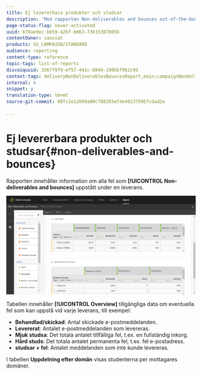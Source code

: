 ```yaml
---
title: Ej levererbara produkter och studsar
description: 'Med rapporten Non-deliverables and bounces out-of-the-box får du reda på vilka fel som kan uppstå vid leveransen. '
page-status-flag: never-activated
uuid: b70ae9ec-b659-42bf-b663-73615307005b
contentOwner: sauviat
products: SG_CAMPAIGN/STANDARD
audience: reporting
content-type: reference
topic-tags: list-of-reports
discoiquuid: 3567f9f9-ef57-441c-8844-198bbf962c9d
context-tags: deliveryNonDeliverablesBouncesReport,main;campaignNonDeliverablesBouncesReport,main;programNonDeliverablesBouncesReport,main
internal: n
snippet: y
translation-type: tm+mt
source-git-commit: 00fc2e12669a00c788355ef4e492375957cdad2e

---
```



# Ej levererbara produkter och studsar{#non-deliverables-and-bounces}

Rapporten innehåller information om alla fel som **[!UICONTROL Non-deliverables and bounces]** uppstått under en leverans.

![](assets/delivery_reports_7.png)

Tabellen innehåller **[!UICONTROL Overview]** tillgängliga data om eventuella fel som kan uppstå vid varje leverans, till exempel:

* **Behandlad/skickad**: Antal skickade e-postmeddelanden.
* **Levererat**: Antalet e-postmeddelanden som levereras.
* **Mjuk studsa**: Det totala antalet tillfälliga fel, t.ex. en fullständig inkorg.
* **Hård studs**: Det totala antalet permanenta fel, t.ex. fel e-postadress.
* **studsar + fel**: Antalet meddelanden som inte kunde levereras.

I tabellen **Uppdelning efter domän** visas studenterna per mottagares domäner.
